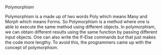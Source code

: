 

Polymorphism


Polymorphism is a made up of two words Poly which means Many and Morph which means Forms. So Polymorphism is a method where one is able to execute the same method using different objects. In polymorphism, we can obtain different results using the same function by passing different input objects. One can also write the If-Else commands but that just makes the code more lengthy. To avoid this, the programmers came up with the concept of polymorphism.